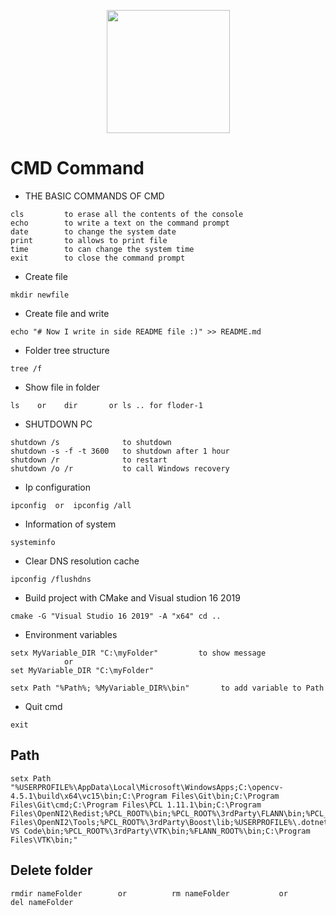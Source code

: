 <!-- nbr of cpu   grep -c ^processor /proc/cpuinfo
    
    make -j 8 -->
<p align="center">
  <img width="197" height="197" src="https://icon-library.com/images/command-line-icon/command-line-icon-16.jpg">
</p>

# CMD Command

* THE BASIC COMMANDS OF CMD
````
cls         to erase all the contents of the console
echo        to write a text on the command prompt
date        to change the system date
print       to allows to print file
time        to can change the system time
exit        to close the command prompt
````


* Create file
````
mkdir newfile
````
* Create file and write 
````
echo "# Now I write in side README file :)" >> README.md
````

* Folder tree structure
````
tree /f
````

* Show file in folder 
````
ls    or    dir       or ls .. for floder-1
````

* SHUTDOWN PC
````
shutdown /s              to shutdown
shutdown -s -f -t 3600   to shutdown after 1 hour
shutdown /r              to restart
shutdown /o /r           to call Windows recovery
````

* Ip configuration
````
ipconfig  or  ipconfig /all
````

* Information of  system
````
systeminfo
````

* Clear DNS resolution cache 
````
ipconfig /flushdns
````

* Build project with CMake and Visual studion 16 2019
````
cmake -G "Visual Studio 16 2019" -A "x64" cd ..
````

* Environment variables
```
setx MyVariable_DIR "C:\myFolder"         to show message 
            or
set MyVariable_DIR "C:\myFolder"

setx Path "%Path%; %MyVariable_DIR%\bin"       to add variable to Path 
```


* Quit cmd
````
exit
````


## Path
```
setx Path "%USERPROFILE%\AppData\Local\Microsoft\WindowsApps;C:\opencv-4.5.1\build\x64\vc15\bin;C:\Program Files\Git\bin;C:\Program Files\Git\cmd;C:\Program Files\PCL 1.11.1\bin;C:\Program Files\OpenNI2\Redist;%PCL_ROOT%\bin;%PCL_ROOT%\3rdParty\FLANN\bin;%PCL_ROOT%\3rdParty\Qhull\bin;%OPENNI2_REDIST64%;C:\Program Files\OpenNI2\Tools;%PCL_ROOT%\3rdParty\Boost\lib;%USERPROFILE%\.dotnet\tools;C:\Utilisateurs\qannaf.as\AppData\Local\Programs\Microsoft VS Code\bin;%PCL_ROOT%\3rdParty\VTK\bin;%FLANN_ROOT%\bin;C:\Program Files\VTK\bin;"
```

## Delete folder
```
rmdir nameFolder        or          rm nameFolder           or          del nameFolder
```

